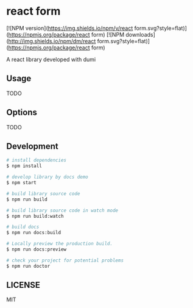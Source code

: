 # react form

[![NPM version](https://img.shields.io/npm/v/react form.svg?style=flat)](https://npmjs.org/package/react form)
[![NPM downloads](http://img.shields.io/npm/dm/react form.svg?style=flat)](https://npmjs.org/package/react form)

A react library developed with dumi

## Usage

TODO

## Options

TODO

## Development

```bash
# install dependencies
$ npm install

# develop library by docs demo
$ npm start

# build library source code
$ npm run build

# build library source code in watch mode
$ npm run build:watch

# build docs
$ npm run docs:build

# Locally preview the production build.
$ npm run docs:preview

# check your project for potential problems
$ npm run doctor
```

## LICENSE

MIT

